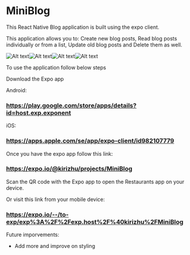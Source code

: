 # MiniBlog

This React Native Blog application is built using the expo client.

This application allows you to:
Create new blog posts,
Read blog posts individually or from a list,
Update old blog posts and
Delete them as well.

![Alt text](assets/sc1.jpg?raw=true 'Index Screen')![Alt text](assets/sc2.jpg?raw=true 'Show Screen')![Alt text](assets/sc3.jpg?raw=true 'Create Screen')![Alt text](assets/sc4.jpg?raw=true 'Edit Screen')

To use the application follow below steps

Download the Expo app

Android:

### https://play.google.com/store/apps/details?id=host.exp.exponent

iOS:

### https://apps.apple.com/se/app/expo-client/id982107779

Once you have the expo app follow this link:

### https://expo.io/@kirizhu/projects/MiniBlog

Scan the QR code with the Expo app to open the Restaurants app on your device.

Or visit this link from your mobile device:
### https://expo.io/--/to-exp/exp%3A%2F%2Fexp.host%2F%40kirizhu%2FMiniBlog

Future imporvements:

- Add more and improve on styling
